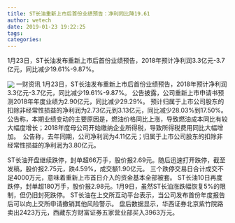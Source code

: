 ```yaml
---
title: ST长油重新上市后首份业绩预告：净利同比降19.61
author: wetech
date: 2019-01-23 19:22:25
tags: 
categories: 
---
```

1月23日，ST长油发布重新上市后首份业绩预告，2018年预计净利润3.3亿元-3.7亿元，同比减少19.61%-9.87%。
<!-- more -->
<img align="center" border="0" src="https://imgcdn.yicai.com/uppics/images/2019/01/31a1de55ee5b88ec6d366353a2126f01.jpg" />
一财资讯
1月23日，ST长油发布重新上市后首份业绩预告，2018年预计净利润3.3亿元-3.7亿元，同比减少19.61%-9.87%。
公告披露，公司重新上市申请书预测2018年年度业绩为2.90亿元，同比减少29.29%。 预计归属于上市公司股东的扣除非经常性损益的净利润为2.73亿元到3.13亿元，同比减少28.03%到17.50%。
公告称，本期业绩变动的主要原因是，燃油价格同比上涨，导致燃油成本同比有较大幅度增长；2018年度母公司开始缴纳企业所得税，导致所得税费用同比大幅增加。 
公告称，去年同期，公司净利润为4.11亿元；归属于上市公司股东的扣除非经常性损益的净利润为3.80亿元。
 
 
ST长油开盘继续跌停，封单超66万手，股价报2.69元。随后迅速打开跌停，截至发稿，股价报2.75元，跌4.59%，成交额1.90亿元。
三个跌停交易日合计成交不足4000万元，意味着重新上市首日介入的资金基本全部被套。
ST长油10日再度跌停，封单超180万手，股价报2.98元。1月9日，虽然ST长油涨跌幅恢复5%的限制，但仍旧封死跌停。
ST长油在上交所互动平台表示，当公司发布首份年度报告后可以向上交所申请撤销其他风险警示。
盘后数据显示，华西证券北京紫竹院路卖出2423万元，西藏东方财富证券五家营业部买入3963万元。 
